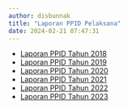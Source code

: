 ```yaml
---
author: disbunnak
title: "Laporan PPID Pelaksana"
date: 2024-02-21 07:47:31
---
```

<ul>
<li><a href="https://drive.google.com/file/d/1xV4GP818qoqSA3459ni9igC18OvZSyNn/view?usp=sharing" target="_blank" rel="noopener">Laporan PPID Tahun 2018</a></li>
<li><a href="https://drive.google.com/file/d/1iNxdj-T3OPS9nP_CcKl8EAPjRK5JC_H2/view?usp=sharing" target="_blank" rel="noopener">Laporan PPID Tahun 2019</a></li>
<li><a href="https://drive.google.com/file/d/11XKHwQ8JpJf4W_nXobO6BSIqS4CTM709/view?usp=sharing" target="_blank" rel="noopener">Laporan PPID Tahun 2020</a></li>
<li><a href="https://drive.google.com/file/d/11G1P8ouZI3NAQyU78eydwdhc-shxVrMi/view?usp=sharing" target="_blank" rel="noopener">Laporan PPID Tahun 2021</a></li>
<li><a href="https://drive.google.com/file/d/1mgLj5wcVe0eU-Lxup-YGCAGi6vnq8ukY/view?usp=share_link" target="_blank" rel="noopener">Laporan PPID Tahun 2022</a></li>
<li><a href="https://drive.google.com/file/d/1mBdACdRAbeoOvx2ZR539pBo2FuzH1O1Y/view?usp=sharing" target="_blank" rel="noopener">Laporan PPID Tahun 2023</a></li>
</ul>
